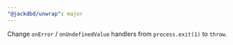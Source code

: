 ```yaml
---
"@jackdbd/unwrap": major
---
```


Change `onError` / `onUndefinedValue` handlers from `process.exit(1)` to `throw`.
